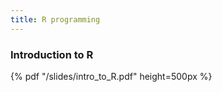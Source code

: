 ```yaml
---
title: R programming
---
```

### Introduction to R

 {% pdf "/slides/intro_to_R.pdf" height=500px %}
